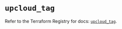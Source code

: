 # `upcloud_tag`

Refer to the Terraform Registry for docs: [`upcloud_tag`](https://registry.terraform.io/providers/upcloudltd/upcloud/5.0.1/docs/resources/tag).
